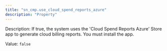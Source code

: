 ```yaml
---
title: "sn_cmp.use_cloud_spend_reports_azure"
description: "Property"
---
```


Description: If true, the system uses the 'Cloud Spend Reports Azure' Store app to generate cloud billing reports. You must install the app.

Value: `false`